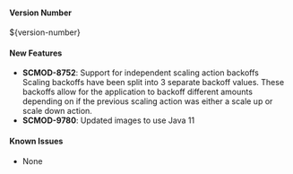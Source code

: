 #### Version Number
${version-number}

#### New Features  
- **SCMOD-8752**: Support for independent scaling action backoffs  
Scaling backoffs have been split into 3 separate backoff values. These backoffs allow for the application to backoff different amounts depending on if the previous scaling action was either a scale up or scale down action.
- **SCMOD-9780**: Updated images to use Java 11

#### Known Issues
- None
